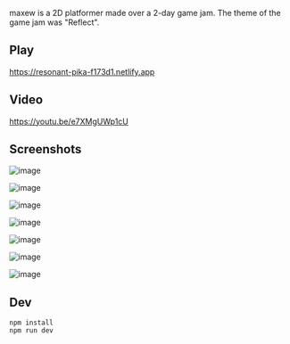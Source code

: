 maxew is a 2D platformer made over a 2-day game jam. The theme of the game jam was "Reflect".

## Play
https://resonant-pika-f173d1.netlify.app

## Video
https://youtu.be/e7XMgUWp1cU

## Screenshots
![image](https://github.com/maxrchung/maxew/assets/3955187/76837af0-533e-48dc-80f5-2439fd8e89ac)

![image](https://github.com/maxrchung/maxew/assets/3955187/865ee90b-c62b-4176-a5f2-24aa2a660e0c)

![image](https://github.com/maxrchung/maxew/assets/3955187/be04e22d-f4eb-424a-9576-ebeaee607b22)

![image](https://github.com/maxrchung/maxew/assets/3955187/79b3bb68-6245-4d66-9d8d-f3c7e2c2d8f9)

![image](https://github.com/maxrchung/maxew/assets/3955187/a2037eeb-fd1a-4241-b457-7e4038d39616)

![image](https://github.com/maxrchung/maxew/assets/3955187/dc40acc2-b07e-41ae-952f-8210bde36d48)

![image](https://github.com/maxrchung/maxew/assets/3955187/bf0b525c-446d-44a7-8f5b-67be2bd19413)

## Dev
```
npm install
npm run dev
```
